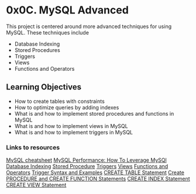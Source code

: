 # 0x0C. MySQL Advanced
This project is centered around more advanced techniques for using MySQL. These techniques include
- Database Indexing
- Stored Procedures
- Triggers
- Views
- Functions and Operators

## Learning Objectives
- How to create tables with constraints
- How to optimize queries by adding indexes
- What is and how to implement stored procedures and functions in MySQL
- What is and how to implement views in MySQL
- What is and how to implement triggers in MySQL

### Links to resources
[MySQL cheatsheet](https://devhints.io/mysql)
[MySQL Performance: How To Leverage MySQl Database Indexing](https://www.liquidweb.com/kb/mysql-optimization-how-to-leverage-mysql-database-indexing/)
[Stored Procedure](https://www.w3resource.com/mysql/mysql-procedure.php)
[Triggers](https://www.w3resource.com/mysql/mysql-triggers.php)
[Views](https://www.w3resource.com/mysql/mysql-views.php)
[Functions and Operators](https://dev.mysql.com/doc/refman/5.7/en/functions.html)
[Trigger Syntax and Examples](https://dev.mysql.com/doc/refman/5.7/en/trigger-syntax.html)
[CREATE TABLE Statement](https://dev.mysql.com/doc/refman/5.7/en/create-table.html)
[Create PROCEDURE and CREATE FUNCTION Statements](https://dev.mysql.com/doc/refman/5.7/en/create-procedure.html)
[CREATE INDEX Statement](https://dev.mysql.com/doc/refman/5.7/en/create-index.html)
[CREATE VIEW Statement](https://dev.mysql.com/doc/refman/5.7/en/create-view.html)
